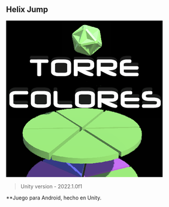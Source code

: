 ## Helix Jump
![](https://github.com/camilo1962/TorreColores/blob/main/Assets/Resources/SPRITES/Icono.png)


> Unity version - 2022.1.0f1

**Juego para Android, hecho en Unity.
